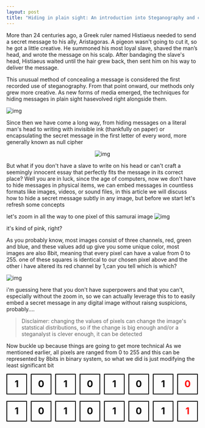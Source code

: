 ```yaml
---
layout: post
title: "Hiding in plain sight: An introduction into Steganography and cryptography"
---
```


More than 24 centuries ago, a Greek ruler named Histiaeus needed to send a secret message to his ally, Aristagoras. A pigeon wasn't going to cut it, so he got a little creative. He summoned his most loyal slave, shaved the man’s head, and wrote the message on his scalp. After bandaging the slave's head, Histiaeus waited until the hair grew back, then sent him on his way to deliver the message.


This unusual method of concealing a message is considered the first recorded use of steganography. From that point onward, our methods only grew more creative. As new forms of media emerged, the techniques for hiding messages in plain sight hasevolved right alongside them.



![img](https://www.tattoolife.com/wp-content/uploads/2021/11/Detail-of-an-illustration-by-Giorgio-De-Gaspari.jpeg)
 

Since then we have come a long way, from hiding messages on a literal man's head to writing with invisible ink (thankfully on paper) or encapsulating the secret message in the first letter of every word, more generally known as null cipher

<div style="text-align:center">
  <img src="https://i.imgur.com/5fnUjMQ.png" alt="img"/>
</div>



But what if you don't have a slave to write on his head or can't craft a seemingly innocent essay that perfectly fits the message in its correct place?
Well you are in luck, since the age of computers, now we don't have to hide messages in physical items, we can embed messages in countless formats like images, videos, or sound files, in this article we will discuss how to hide a secret message subtly in any image,
but before we start let's refresh some concepts

let's zoom in all the way to one pixel of this samurai image
![img](https://i.imgur.com/1jbilJc.jpeg)


it's kind of pink, right?

As you probably know, most images consist of three channels, red, green and blue, and these values add up give you some unique color, most images are also 8bit, meaning that every pixel can have a value from 0 to 255.
one of these squares is identical to our chosen pixel above and the other i have altered its red channel by 1,can you tell which is which?

![img](https://i.imgur.com/uDYktMP.jpeg)

i'm guessing here that you don't have superpowers and that you can't, especially without the zoom in, so we can actually leverage this to 
to easily embed a secret message in any digital image without raisng suspicions, probably....
> Disclaimer: changing the values of pixels can change the image's statstical distributions, so if the change is big enough and/or a steganalyst is clever enough, it can be detected 

Now buckle up because things are going to get more technical
As we mentioned earlier, all pixels are ranged from 0 to 255 and this can be represented by 8bits in binary system, so what we did is just modifying the least significant bit




<!DOCTYPE html>
<html lang="en">
<head>
    <meta charset="UTF-8">
    <meta name="viewport" content="width=device-width, initial-scale=1.0">
    <style>
        .container {
            display: flex;
            gap: 10px;
        }
        .square {
            width: 50px;
            height: 50px;
            display: flex;
            justify-content: center;
            align-items: center;
            border: 2px solid black;
            font-size: 24px;
            font-weight: bold;
        }
        .black {
            color: black;
        }
        .red {
            color: red;
        }
    </style>
    <title>Bit Sequence</title>
</head>
<body>

<div class="container">
    <div class="square black">1</div>
    <div class="square black">0</div>
    <div class="square black">1</div>
    <div class="square black">0</div>
    <div class="square black">1</div>
    <div class="square black">0</div>
    <div class="square black">1</div>
    <div class="square red">0</div>
</div>
<br>

<div class="container">
    <div class="square black">1</div>
    <div class="square black">0</div>
    <div class="square black">1</div>
    <div class="square black">0</div>
    <div class="square black">1</div>
    <div class="square black">0</div>
    <div class="square black">1</div>
    <div class="square red">1</div>
</div>


</body>
</html>

